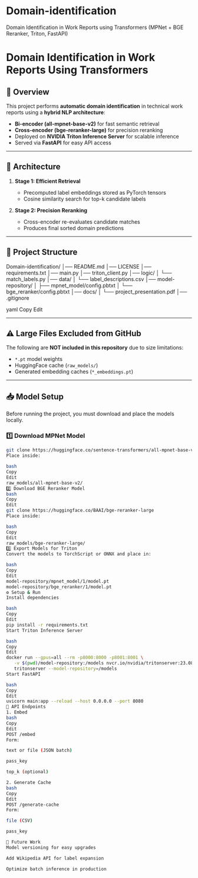 # Domain-identification
Domain Identification in Work Reports using Transformers (MPNet + BGE Reranker, Triton, FastAPI)
# Domain Identification in Work Reports Using Transformers

## 📌 Overview
This project performs **automatic domain identification** in technical work reports using a **hybrid NLP architecture**:
- **Bi-encoder (all-mpnet-base-v2)** for fast semantic retrieval
- **Cross-encoder (bge-reranker-large)** for precision reranking
- Deployed on **NVIDIA Triton Inference Server** for scalable inference
- Served via **FastAPI** for easy API access

---

## 🚀 Architecture
1. **Stage 1: Efficient Retrieval**
   - Precomputed label embeddings stored as PyTorch tensors
   - Cosine similarity search for top-k candidate labels

2. **Stage 2: Precision Reranking**
   - Cross-encoder re-evaluates candidate matches
   - Produces final sorted domain predictions

---

## 📂 Project Structure
Domain-identification/
│── README.md
│── LICENSE
│── requirements.txt
│── main.py
│── triton_client.py
│── logic/
│ └── match_labels.py
│── data/
│ └── label_descriptions.csv
│── model-repository/
│ ├── mpnet_model/config.pbtxt
│ └── bge_reranker/config.pbtxt
│── docs/
│ └── project_presentation.pdf
│── .gitignore

yaml
Copy
Edit

---

## ⚠️ Large Files Excluded from GitHub
The following are **NOT included in this repository** due to size limitations:
- `*.pt` model weights  
- HuggingFace cache (`raw_models/`)  
- Generated embedding caches (`*_embeddings.pt`)  

---

## 📥 Model Setup
Before running the project, you must download and place the models locally.

### **1️⃣ Download MPNet Model**
```bash
git clone https://huggingface.co/sentence-transformers/all-mpnet-base-v2
Place inside:

bash
Copy
Edit
raw_models/all-mpnet-base-v2/
2️⃣ Download BGE Reranker Model
bash
Copy
Edit
git clone https://huggingface.co/BAAI/bge-reranker-large
Place inside:

bash
Copy
Edit
raw_models/bge-reranker-large/
3️⃣ Export Models for Triton
Convert the models to TorchScript or ONNX and place in:

bash
Copy
Edit
model-repository/mpnet_model/1/model.pt
model-repository/bge_reranker/1/model.pt
⚙️ Setup & Run
Install dependencies

bash
Copy
Edit
pip install -r requirements.txt
Start Triton Inference Server

bash
Copy
Edit
docker run --gpus=all --rm -p8000:8000 -p8001:8001 \
   -v $(pwd)/model-repository:/models nvcr.io/nvidia/tritonserver:23.08-py3 \
   tritonserver --model-repository=/models
Start FastAPI

bash
Copy
Edit
uvicorn main:app --reload --host 0.0.0.0 --port 8080
🔌 API Endpoints
1. Embed
bash
Copy
Edit
POST /embed
Form:

text or file (JSON batch)

pass_key

top_k (optional)

2. Generate Cache
bash
Copy
Edit
POST /generate-cache
Form:

file (CSV)

pass_key

📌 Future Work
Model versioning for easy upgrades

Add Wikipedia API for label expansion

Optimize batch inference in production
